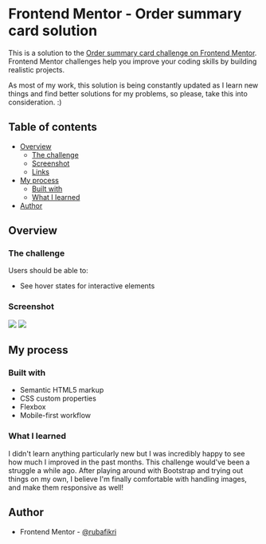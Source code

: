# Frontend Mentor - Order summary card solution

This is a solution to the [Order summary card challenge on Frontend Mentor](https://www.frontendmentor.io/challenges/order-summary-component-QlPmajDUj). Frontend Mentor challenges help you improve your coding skills by building realistic projects.

As most of my work, this solution is being constantly updated as I learn new things and find better solutions for my problems, so please, take this into consideration. :)

## Table of contents

- [Overview](#overview)
  - [The challenge](#the-challenge)
  - [Screenshot](#screenshot)
  - [Links](#links)
- [My process](#my-process)
  - [Built with](#built-with)
  - [What I learned](#what-i-learned)
- [Author](#author)

## Overview

### The challenge

Users should be able to:

- See hover states for interactive elements

### Screenshot

![](./screenshots/order-summary-card-mobile.png)
![](./screenshots/order-summary-card-desktop.png)

## My process

### Built with

- Semantic HTML5 markup
- CSS custom properties
- Flexbox
- Mobile-first workflow

### What I learned

I didn't learn anything particularly new but I was incredibly happy to see how much I improved in the past months. This challenge would've been a struggle a while ago. After playing around with Bootstrap and trying out things on my own, I believe I'm finally comfortable with handling images, and make them responsive as well!

## Author

- Frontend Mentor - [@rubafikri](https://github.com/rubafikri)

